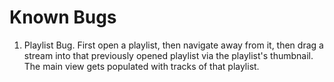 Known Bugs
=======

1. Playlist Bug. First open a playlist, then navigate away from it, then
drag a stream into that previously opened playlist via the playlist's thumbnail.
The main view gets populated with tracks of that playlist.